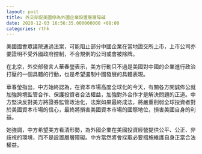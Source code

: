 ```yaml
---
layout: post
title: 外交部促美國停為外國企業設置層層障礙
date: 2020-12-03 16:56:35.000000000 +08:00
categories: rthk
---
```


美國國會眾議院通過法案，可能阻止部分中國企業在當地證交所上市，上市公司亦要證明不受外國政府控制，不合規例的公司或會被除牌。

在北京，外交部發言人華春瑩表示，美方行動只不過是美國對中國的企業進行政治打壓的一個具體的行動，也是希望遏制中國發展的具體表現。

華春瑩指出，中方始終認為，在資本市場高度全球化的今天，有關各方開誠佈公就加強跨境監管合作、保護投資者合法權益，加強對外合作才是解決問題的正道。中方堅決反對美方將證券監管政治化，法案如果最終成法，將嚴重削弱全球投資者對於美國資本市場的信心，最終將損害美國資本市場的國際地位，損害美國自身的利益。

她強調，中方希望美方看清形勢，為外國企業在美國投資經營提供公平、公正、非歧視的環境，而不是設置層層障礙。中方當然將會採取必要措施維護自身正當合法權益。
